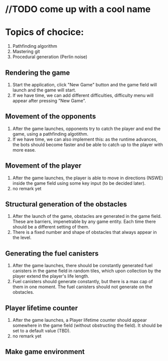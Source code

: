 # //TODO come up with a cool name

# Topics of chocice:
1. Pathfinding algorithm
2. Mastering git
3. Procedural generation (Perlin noise)

## Rendering the game 
1. Start the application, click "New Game" button and the game field will launch and the game will start.
2. If we have time, we can add different difficulties, difficulty menu will appear after pressing "New Game".

## Movement of the opponents
1. After the game launches, opponents try to catch the player and end the game, using a pathfinding algotithm.
2. If we have time, we can also implement this: as the runtime advances, the bots should become faster and be able to catch up to the player with more ease.

## Movement of the player
1. After the game launches, the player is able to move in directions (NSWE) inside the game field using some key input (to be decided later).
2. no remark yet

## Structural generation of the obstacles
1. After the launch of the game, obstacles are generated in the game field. These are barriers, impenetrable by any game entity. Each time there should be a different setting of them.
2. There is a fixed number and shape of obstacles that always appear in the level.

## Generating the fuel canisters
1. After the game launches, there should be constantly generated fuel canisters in the game field in random tiles, which upon collection by the player extend the player's life length.
2. Fuel canisters should generate constantly, but there is a max cap of them in one moment. The fuel canisters should not generate on the obstacles.

## Player lifetime counter
1. After the game launches, a Player lifetime counter should appear somewhere in the game field (without obstructing the field). It should be set to a default value (TBD).
2. no remark yet

## Make game environment

## 